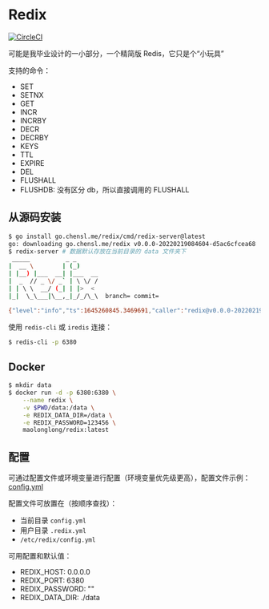 # Redix

[![CircleCI](https://circleci.com/gh/MaoLongLong/redix/tree/main.svg?style=svg)](https://circleci.com/gh/MaoLongLong/redix/tree/main)

可能是我毕业设计的一小部分，一个精简版 Redis，它只是个“小玩具”

支持的命令：

- SET
- SETNX
- GET
- INCR
- INCRBY
- DECR
- DECRBY
- KEYS
- TTL
- EXPIRE
- DEL
- FLUSHALL
- FLUSHDB: 没有区分 db，所以直接调用的 FLUSHALL

## 从源码安装

```bash
$ go install go.chensl.me/redix/cmd/redix-server@latest
go: downloading go.chensl.me/redix v0.0.0-20220219084604-d5ac6cfcea68
$ redix-server # 数据默认存放在当前目录的 data 文件夹下
 _____          _ _
|  __ \        | (_)
| |__) |___  __| |___  __
|  _  // _ \/ _` | \ \/ /
| | \ \  __/ (_| | |>  <
|_|  \_\___|\__,_|_/_/\_\  branch= commit=

{"level":"info","ts":1645260845.3469691,"caller":"redix@v0.0.0-20220219084604-d5ac6cfcea68/redix.go:67","msg":"redix server listening","addr":"tcp://0.0.0.0:6380"}
```

使用 `redis-cli` 或 `iredis` 连接：

```bash
$ redis-cli -p 6380
```

## Docker

```bash
$ mkdir data
$ docker run -d -p 6380:6380 \
    --name redix \
    -v $PWD/data:/data \
    -e REDIX_DATA_DIR=/data \
    -e REDIX_PASSWORD=123456 \
    maolonglong/redix:latest
```

## 配置

可通过配置文件或环境变量进行配置（环境变量优先级更高），配置文件示例：[config.yml](./configs/config.yml)

配置文件可放置在（按顺序查找）：

- 当前目录 `config.yml`
- 用户目录 `.redix.yml`
- `/etc/redix/config.yml`

可用配置和默认值：

- REDIX_HOST: 0.0.0.0
- REDIX_PORT: 6380
- REDIX_PASSWORD: ""
- REDIX_DATA_DIR: ./data
